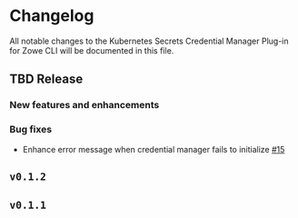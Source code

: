 # Changelog

All notable changes to the Kubernetes Secrets Credential Manager Plug-in for Zowe CLI will be documented in this file.

## TBD Release

### New features and enhancements

### Bug fixes

- Enhance error message when credential manager fails to initialize [#15](https://github.com/zowe/zowe-cli-secrets-for-kubernetes/issues/15)

## `v0.1.2`

## `v0.1.1`
